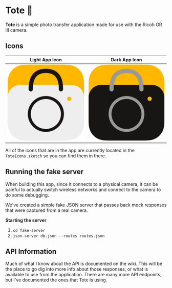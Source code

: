 # Tote 💼

__Tote__ is a simple photo transfer application made for use with the Ricoh GR III camera.

## Icons

| Light App Icon | Dark App Icon |
| ---- | ---- |
| ![](images/RoundedIcon.png) | ![](images/RoundedIcon-Dark.png) |

All of the icons that are in the app are currently located in the `ToteIcons.sketch` so you can find them in there.

## Running the fake server

When building this app, since it connects to a physical camera, it can be painful to actually switch wireless networks and connect to the camera to do some debugging.

We've created a simple fake JSON server that passes back mock responses that were captured from a real camera.

__Starting the server__
1. `cd fake-server`
2. `json-server db.json --routes routes.json`

## API Information
Much of what I know about the API is documented on the wiki. This will be the place to go dig into more info about those responses, or what is available to use from the application. There are many more API endpoints, but I've documented the ones that Tote is using.
